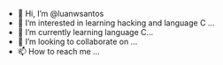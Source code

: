 - 👋 Hi, I’m @luanwsantos
- 👀 I’m interested in learning hacking and language C ...
- 🌱 I’m currently learning language C...
- 💞️ I’m looking to collaborate on ...
- 📫 How to reach me ...

<!---
luanwsantos/luanwsantos is a ✨ special ✨ repository because its `README.md` (this file) appears on your GitHub profile.
You can click the Preview link to take a look at your changes.
--->
